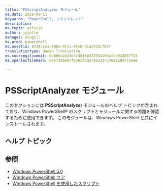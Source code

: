 ```yaml
---
title: "PSScriptAnalyzer モジュール"
ms.date: 2016-05-11
keywords: "PowerShell, コマンドレット"
description: 
ms.topic: article
author: jpjofre
manager: dongill
ms.prod: powershell
ms.assetid: 8734c1e1-898e-4fc1-8fc0-d1ad7d3cf077
translationtype: Human Translation
ms.sourcegitcommit: 6c666e2e23cb74818e37293410dafc9033057733
ms.openlocfilehash: 6b5710be87f6362fb3274e333737e31ad477aaee

---
```


# PSScriptAnalyzer モジュール
このセクションには **PSScriptAnalyzer** モジュールのヘルプ トピックが含まれており、Windows PowerShell® のスクリプトとモジュールに関する問題を確認するために使用できます。 このモジュールは、Windows PowerShell と共にインストールされます。

## ヘルプ トピック

## 参照
- [Windows PowerShell 5.0](Windows-PowerShell-5.0.md)
- [Windows PowerShell コア](https://technet.microsoft.com/en-us/library/4b75f1e4-f327-48f3-92ab-bf5435094d41)
- [Windows PowerShell を使用したスクリプト](../../getting-started/fundamental/Scripting-with-Windows-PowerShell.md)




<!--HONumber=Oct16_HO3-->


